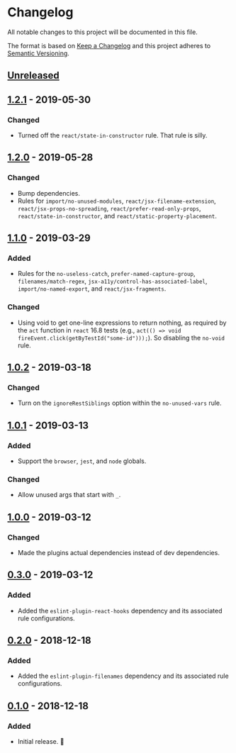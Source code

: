 # Changelog

All notable changes to this project will be documented in this file.

The format is based on [Keep a Changelog](http://keepachangelog.com/en/1.0.0/) and this project adheres to [Semantic Versioning](http://semver.org/spec/v2.0.0.html).

## [Unreleased]

## [1.2.1] - 2019-05-30
### Changed
- Turned off the `react/state-in-constructor` rule. That rule is silly.

## [1.2.0] - 2019-05-28
### Changed
- Bump dependencies.
- Rules for `import/no-unused-modules`, `react/jsx-filename-extension`, `react/jsx-props-no-spreading`, `react/prefer-read-only-props`, `react/state-in-constructor`, and `react/static-property-placement`.

## [1.1.0] - 2019-03-29
### Added
- Rules for the `no-useless-catch`, `prefer-named-capture-group`, `filenames/match-regex`, `jsx-a11y/control-has-associated-label`, `import/no-named-export`, and `react/jsx-fragments`.

### Changed
- Using void to get one-line expressions to return nothing, as required by the `act` function in `react` 16.8 tests (e.g., `act(() => void fireEvent.click(getByTestId("some-id")));`). So disabling the `no-void` rule.

## [1.0.2] - 2019-03-18
### Changed
- Turn on the `ignoreRestSiblings` option within the `no-unused-vars` rule.

## [1.0.1] - 2019-03-13
### Added
- Support the `browser`, `jest`, and `node` globals.

### Changed
- Allow unused args that start with `_`.

## [1.0.0] - 2019-03-12
### Changed
- Made the plugins actual dependencies instead of dev dependencies.

## [0.3.0] - 2019-03-12
### Added
- Added the `eslint-plugin-react-hooks` dependency and its associated rule configurations.

## [0.2.0] - 2018-12-18
### Added
- Added the `eslint-plugin-filenames` dependency and its associated rule configurations.

## [0.1.0] - 2018-12-18
### Added
- Initial release. 🎉

[unreleased]: https://github.com/CultureHQ/eslint-config/compare/v1.2.1...HEAD
[1.2.1]: https://github.com/CultureHQ/eslint-config/compare/v1.2.0...v1.2.1
[1.2.0]: https://github.com/CultureHQ/eslint-config/compare/v1.1.0...v1.2.0
[1.1.0]: https://github.com/CultureHQ/eslint-config/compare/v1.0.2...v1.1.0
[1.0.2]: https://github.com/CultureHQ/eslint-config/compare/v1.0.1...v1.0.2
[1.0.1]: https://github.com/CultureHQ/eslint-config/compare/v1.0.0...v1.0.1
[1.0.0]: https://github.com/CultureHQ/eslint-config/compare/v0.3.0...v1.0.0
[0.3.0]: https://github.com/CultureHQ/eslint-config/compare/v0.2.0...v0.3.0
[0.2.0]: https://github.com/CultureHQ/eslint-config/compare/v0.1.0...v0.2.0
[0.1.0]: https://github.com/CultureHQ/eslint-config/compare/a5cb7d...v0.1.0
